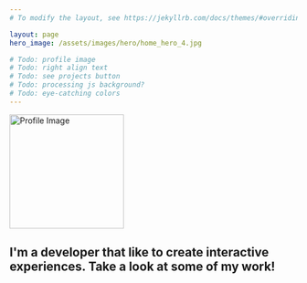 ```yaml
---
# To modify the layout, see https://jekyllrb.com/docs/themes/#overriding-theme-defaults

layout: page
hero_image: /assets/images/hero/home_hero_4.jpg

# Todo: profile image
# Todo: right align text
# Todo: see projects button
# Todo: processing js background?
# Todo: eye-catching colors
---
```


<div style="display:flex; flex-direction:row">
    <div>
        <img src="/assets/images/profile_1.jpg" alt="Profile Image" width="200">
    <div>
        <title>Hello! I'm Evan Deist.</title>
        <h2>
            I'm a developer that like to create interactive experiences.
            Take a look at some of my work!
        </h2>
    <div>
</div>